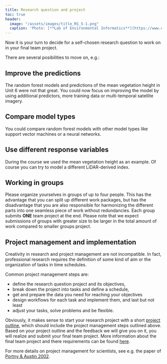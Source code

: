 ```yaml
---
title: Research question and project
toc: true
header:
  image: "/assets/images/title_RS_5-1.png"
  caption: 'Photo: [**Lab of Environmental Informatics**](https://www.uni-marburg.de/en/fb19/disciplines/physisch/environmentalinformatics){:target="_blank"}'
---
```

   
Now it is your turn to decide for a self-chosen research question to work on in your final team project.

There are several posibilities to move on, e.g.:


## Improve the predictions

The random forest models and predictions of the mean vegetation height in Unit 6 were not that great.
You could now focus on improving the model by using additional predictors, more training data or multi-temporal satellite imagery.


## Compare model types

You could compare random forest models with other model types like support vector machines or a neural networks.


## Use different response variables

During the course we used the mean vegetation height as an example. Of course you can try to model a different LiDAR-derived index.



## Working in groups

Please organize yourselves in groups of up to four people. 
This has the advantage that you can split up different work packages, but has the disadvantage that you are also responsible for harmonizing the different parts into one seamless piece of work without redundancies.
Each group submits **ONE** team project at the end. 
Please note that we expect submissions of groups with greater size to be larger in the total amount of work compared to smaller groups project.



## Project management and implementation

Creativity in research and project management are not incompatible. 
In fact, professional research requires the definition of some kind of aim or the organization of tasks in time schedules. 


Common project management steps are:
   
* define the research question project and its objectives,
* break down the project into tasks and define a schedule,
* get and prepare the data you need for reaching your objectives
* design workflows for each task and implement them, and last but not least
* adjust your tasks, solve problems and be flexible.

Obviously, it makes sense to start your research project with a short [project outline](https://geomoer.github.io/geoAI//unit05/unit05-02_project_outline.html), which should include the project management steps outlined above.
Based on your project outline and the feedback we will give you on it, you will realize and submit your final team project.
More information about the final team project and there requirements can be found [here](https://geomoer.github.io/geoAI//unit05/unit05-04_project.html).

For more details on project management for scientists, 
see e.g. the paper of [Portny & Austin 2002](https://www.sciencemag.org/careers/2002/07/project-management-scientists).





